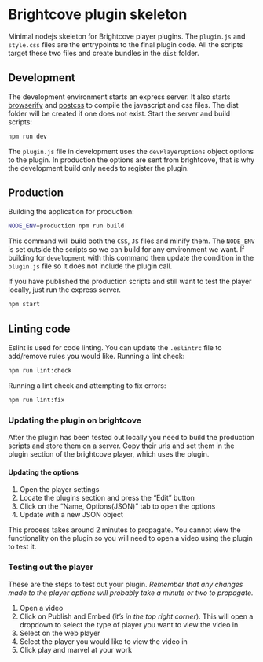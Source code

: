 # Brightcove plugin skeleton

Minimal nodejs skeleton for Brightcove player plugins. The `plugin.js` and `style.css` files are the entrypoints to the final plugin code. All the scripts target these two files and create bundles in the `dist` folder.

## Development
The development environment starts an express server. It also starts [browserify](https://github.com/browserify/browserify-handbook) and [postcss](https://github.com/postcss/postcss) to compile the javascript and css files. The dist folder will be created if one does not exist. Start the server and build scripts:
```bash
npm run dev
```

The `plugin.js` file in development uses the `devPlayerOptions` object options to the plugin. In production the options are sent from brightcove, that is why the development build only needs to register the plugin.

## Production
Building the application for production:
```bash
NODE_ENV=production npm run build
```
This command will build both the `CSS`, `JS` files and minify them. The `NODE_ENV` is set outside the scripts so we can build for any environment we want. If building for `development` with this command then update the condition in the `plugin.js` file so it does not include the plugin call.

If you have published the production scripts and still want to test the player locally, just run the express server.
```bash
npm start
```

## Linting code
Eslint is used for code linting. You can update the `.eslintrc` file to add/remove rules you would like. Running a lint check:
```bash
npm run lint:check
```
Running a lint check and attempting to fix errors:
```bash
npm run lint:fix
```

### Updating the plugin on brightcove
After the plugin has been tested out locally you need to build the production scripts and store them on a server. Copy their urls and set them in the plugin section of the brightcove player, which uses the plugin.

#### Updating the options
1. Open the player settings
2. Locate the plugins section and press the “Edit” button
3. Click on the “Name, Options(JSON)” tab to open the options
5. Update with a new JSON object

This process takes around 2 minutes to propagate. You cannot view the functionality on the plugin so you will need to open a video using the plugin to test it.

### Testing out the player
These are the steps to test out your plugin. *Remember that any changes made to the player options will probably take a minute or two to propagate.*
1. Open a video
2. Click on Publish and Embed (*it’s in the top right corner*). This will open a dropdown to select the type of player you want to view the video in
3. Select on the web player
3. Select the player you would like to view the video in
4. Click play and marvel at your work
